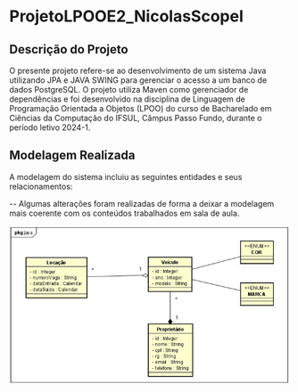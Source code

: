 # ProjetoLPOOE2_NicolasScopel


## Descrição do Projeto
O presente projeto refere-se ao desenvolvimento de um sistema Java utilizando JPA e JAVA SWING para gerenciar o acesso a um banco de dados PostgreSQL. O projeto utiliza Maven como gerenciador de dependências e foi desenvolvido na disciplina de Linguagem de Programação Orientada a Objetos (LPOO) do curso de Bacharelado em Ciências da Computação do IFSUL, Câmpus Passo Fundo, durante o período letivo 2024-1.



## Modelagem Realizada
A modelagem do sistema incluiu as seguintes entidades e seus relacionamentos:


-- Algumas alterações foram realizadas de forma a deixar a modelagem mais coerente com os conteúdos trabalhados em sala de aula. 

![Modelagem](img/modelagem.JPG)
